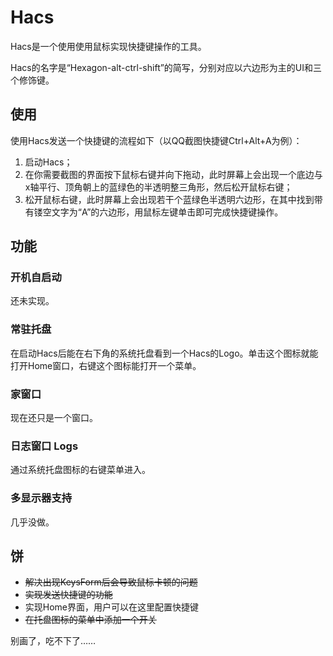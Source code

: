 # Hacs

Hacs是一个使用使用鼠标实现快捷键操作的工具。

Hacs的名字是“Hexagon-alt-ctrl-shift”的简写，分别对应以六边形为主的UI和三个修饰键。

## 使用

使用Hacs发送一个快捷键的流程如下（以QQ截图快捷键Ctrl+Alt+A为例）：

1. 启动Hacs；
2. 在你需要截图的界面按下鼠标右键并向下拖动，此时屏幕上会出现一个底边与x轴平行、顶角朝上的蓝绿色的半透明整三角形，然后松开鼠标右键；
3. 松开鼠标右键，此时屏幕上会出现若干个蓝绿色半透明六边形，在其中找到带有镂空文字为“A”的六边形，用鼠标左键单击即可完成快捷键操作。

## 功能

### 开机自启动

还未实现。

### 常驻托盘

在启动Hacs后能在右下角的系统托盘看到一个Hacs的Logo。单击这个图标就能打开Home窗口，右键这个图标能打开一个菜单。

### 家窗口

现在还只是一个窗口。

### 日志窗口 Logs

通过系统托盘图标的右键菜单进入。

### 多显示器支持

几乎没做。

## 饼

* ~~解决出现KeysForm后会导致鼠标卡顿的问题~~
* ~~实现发送快捷键的功能~~
* 实现Home界面，用户可以在这里配置快捷键
* ~~在托盘图标的菜单中添加一个开关~~

别画了，吃不下了……